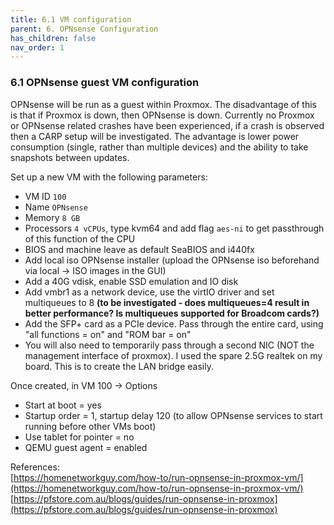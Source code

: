 ```yaml
---
title: 6.1 VM configuration
parent: 6. OPNsense Configuration
has_children: false
nav_order: 1
---
```


### 6.1 OPNsense guest VM configuration

OPNsense will be run as a guest within Proxmox. The disadvantage of this is that if Proxmox is down, then OPNsense is down. Currently no Proxmox or OPNsense related crashes have been experienced, if a crash is observed then a CARP setup will be investigated. The advantage is lower power consumption (single, rather than multiple devices) and the ability to take snapshots between updates.

Set up a new VM with the following parameters:
* VM ID `100`
* Name `OPNsense`
* Memory `8 GB`
* Processors `4 vCPUs`, type kvm64 and add flag `aes-ni` to get passthrough of this function of the CPU
* BIOS and machine leave as default SeaBIOS and i440fx
* Add local iso OPNsense installer (upload the OPNsense iso beforehand via local -> ISO images in the GUI)
* Add a 40G vdisk, enable SSD emulation and IO disk
* Add vmbr1 as a network device, use the virtIO driver and set multiqueues to 8 **(to be investigated - does multiqueues=4 result in better performance? Is multiqueues supported for Broadcom cards?)**
* Add the SFP+ card as a PCIe device. Pass through the entire card, using "all functions = on" and "ROM bar = on"
* You will also need to temporarily pass through a second NIC (NOT the management interface of proxmox). I used the spare 2.5G realtek on my board. This is to create the LAN bridge easily.

Once created, in VM 100 -> Options
* Start at boot = yes
* Startup order = 1, startup delay 120 (to allow OPNsense services to start running before other VMs boot)
* Use tablet for pointer = no
* QEMU guest agent = enabled

References:  
[https://homenetworkguy.com/how-to/run-opnsense-in-proxmox-vm/](https://homenetworkguy.com/how-to/run-opnsense-in-proxmox-vm/)  
[https://pfstore.com.au/blogs/guides/run-opnsense-in-proxmox](https://pfstore.com.au/blogs/guides/run-opnsense-in-proxmox)  
